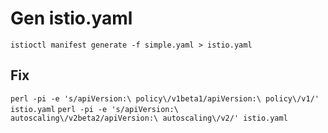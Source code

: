# Gen istio.yaml

`istioctl manifest generate -f simple.yaml > istio.yaml`

## Fix 

`perl -pi -e 's/apiVersion:\ policy\/v1beta1/apiVersion:\ policy\/v1/' istio.yaml`
`perl -pi -e 's/apiVersion:\ autoscaling\/v2beta2/apiVersion:\ autoscaling\/v2/' istio.yaml`